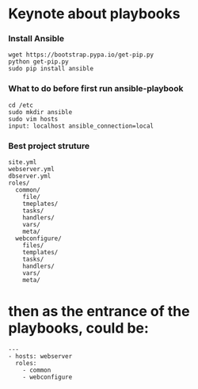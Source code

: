 Keynote about playbooks
=======================

### Install Ansible
```
wget https://bootstrap.pypa.io/get-pip.py
python get-pip.py
sudo pip install ansible
```

### What to do before first run ansible-playbook
```
cd /etc
sudo mkdir ansible
sudo vim hosts
input: localhost ansible_connection=local
```

### Best project struture
```
site.yml
webserver.yml
dbserver.yml
roles/
  common/
    file/
    tmeplates/
    tasks/
    handlers/
    vars/
    meta/
  webconfigure/
    files/
    templates/
    tasks/
    handlers/
    vars/
    meta/
```
# then as the entrance of the playbooks, could be:
```
---
- hosts: webserver
  roles:
    - common
    - webconfigure
```
